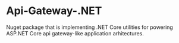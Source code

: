 # Api-Gateway-.NET
Nuget package that is implementing .NET Core utilities for powering  ASP.NET Core api gateway-like application arhitectures.
